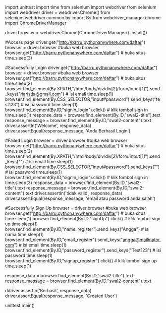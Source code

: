 import unittest
import time
from selenium import webdriver 
from selenium import webdriver
driver = webdriver.Chrome()
from selenium.webdriver.common.by import By
from webdriver_manager.chrome import ChromeDriverManager

driver.browser = webdriver.Chrome(ChromeDriverManager().install())

#Access page
driver.get("http://barru.pythonanywhere.com/daftar")
browser = driver.browser #buka web browser
browser.get("http://barru.pythonanywhere.com/daftar") # buka situs
time.sleep(3)

#Successfully Login
driver.get("http://barru.pythonanywhere.com/daftar")
browser = driver.browser #buka web browser
browser.get("http://barru.pythonanywhere.com/daftar") # buka situs
time.sleep(2)
browser.find_element(By.XPATH,"/html/body/div/div[2]/form/input[1]").send_keys("riaristia@gmail.com") # isi email
time.sleep(1)
browser.find_element(By.CSS_SELECTOR,"input#password").send_keys("test123") # isi password
time.sleep(1)
browser.find_element(By.ID,"signin_login").click() # klik tombol sign in
time.sleep(1)
response_data = browser.find_element(By.ID,"swal2-title").text
response_message = browser.find_element(By.ID,"swal2-content").text
driver.assertIn('Welcome', response_data)
driver.assertEqual(response_message, 'Anda Berhasil Login')
    
#Failed Login 
browser = driver.browser #buka web browser
browser.get("http://barru.pythonanywhere.com/daftar") # buka situs
time.sleep(2)
browser.find_element(By.XPATH,"/html/body/div/div[2]/form/input[1]").send_keys("") # isi email
time.sleep(1)
browser.find_element(By.CSS_SELECTOR,"input#password").send_keys("") # isi password
time.sleep(1)
browser.find_element(By.ID,"signin_login").click() # klik tombol sign in
time.sleep(3)
response_data = browser.find_element(By.ID,"swal2-title").text
response_message = browser.find_element(By.ID,"swal2-content").text
driver.assertIn('tidak valid', response_data)
driver.assertEqual(response_message, 'email atau password anda salah')

#Successfully Sign Up
browser = driver.browser #buka web browser
browser.get("http://barru.pythonanywhere.com/daftar") # buka situs
time.sleep(1)
browser.find_element(By.ID,"signUp").click() # klik tombol sign up
time.sleep(1)
browser.find_element(By.ID,"name_register").send_keys("Angga") # isi nama
time.sleep(1)
browser.find_element(By.ID,"email_register").send_keys("angga@mailinator.com") # isi email
time.sleep(1)
browser.find_element(By.ID,"password_register").send_keys("Test123") # isi password
time.sleep(1)
browser.find_element(By.ID,"signup_register").click() # klik tombol sign up
time.sleep(1)

response_data = browser.find_element(By.ID,"swal2-title").text
response_message = browser.find_element(By.ID,"swal2-content").text

ddriver.assertIn('Berhasil', response_data)
driver.assertEqual(response_message, 'Created User')
    
    
unittest.main()
